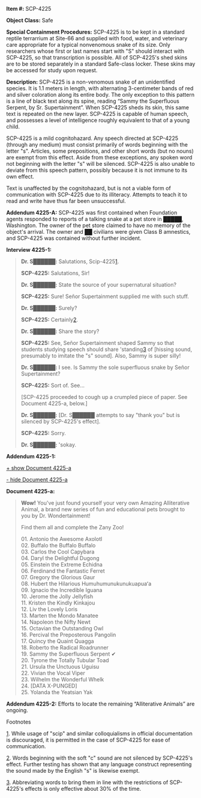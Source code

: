  
**Item #:** SCP-4225

**Object Class:** Safe

**Special Containment Procedures:** SCP-4225 is to be kept in a standard reptile terrarrium at Site-66 and supplied with food, water, and veterinary care appropriate for a typical nonvenomous snake of its size. Only researchers whose first or last names start with "S" should interact with SCP-4225, so that transcription is possible. All of SCP-4225's shed skins are to be stored separately in a standard Safe-class locker. These skins may be accessed for study upon request.

**Description:** SCP-4225 is a non-venomous snake of an unidentified species. It is 1.1 meters in length, with alternating 3-centimeter bands of red and silver coloration along its entire body. The only exception to this pattern is a line of black text along its spine, reading “Sammy the Superfluous Serpent, by Sr. Supertainment”. When SCP-4225 sheds its skin, this same text is repeated on the new layer. SCP-4225 is capable of human speech, and possesses a level of intelligence roughly equivalent to that of a young child.

SCP-4225 is a mild cognitohazard. Any speech directed at SCP-4225 (through any medium) must consist primarily of words beginning with the letter "s". Articles, some prepositions, and other short words (but no nouns) are exempt from this effect. Aside from these exceptions, any spoken word not beginning with the letter "s" will be silenced. SCP-4225 is also unable to deviate from this speech pattern, possibly because it is not immune to its own effect.

Text is unaffected by the cognitohazard, but is not a viable form of communication with SCP-4225 due to its illiteracy. Attempts to teach it to read and write have thus far been unsuccessful.

**Addendum 4225-A:** SCP-4225 was first contained when Foundation agents responded to reports of a talking snake at a pet store in █████, Washington. The owner of the pet store claimed to have no memory of the object's arrival. The owner and ██ civilians were given Class B amnestics, and SCP-4225 was contained without further incident.

**Interview 4225-1:**

> **<Begin Log>**
> 
> **Dr. S██████:** Salutations, Scip-4225[1](javascript:;).
> 
> **SCP-4225:** Salutations, Sir!
> 
> **Dr. S██████:** State the source of your supernatural situation?
> 
> **SCP-4225:** Sure! Señor Supertainment supplied me with such stuff.
> 
> **Dr. S██████:** Surely?
> 
> **SCP-4225:** Certainly[2](javascript:;).
> 
> **Dr. S██████:** Share the story?
> 
> **SCP-4225:** See, Señor Supertainment shaped Sammy so that students studying speech should share 'standing[3](javascript:;) of \[hissing sound, presumably to imitate the "s" sound\]. Also, Sammy is super silly!
> 
> **Dr. S██████:** I see. Is Sammy the sole superfluous snake by Señor Supertainment?
> 
> **SCP-4225:** Sort of. See…
> 
> \[SCP-4225 proceeded to cough up a crumpled piece of paper. See Document 4225-a, below.\]
> 
> **Dr. S██████:** \[Dr. S██████ attempts to say "thank you" but is silenced by SCP-4225's effect\].
> 
> **SCP-4225:** Sorry.
> 
> **Dr. S██████:** 'sokay.
> 
> **<End Log>**

**Addendum 4225-1:**

[+ show Document 4225-a](javascript:;)

[\- hide Document 4225-a](javascript:;)

**Document 4225-a:**

> **Wow!** You've just found yourself your very own Amazing Alliterative Animal, a brand new series of fun and educational pets brought to you by Dr. Wondertainment!
> 
> Find them all and complete the Zany Zoo!
> 
> 01\. Antonio the Awesome Axolotl  
> 02\. Buffalo the Buffalo Buffalo  
> 03\. Carlos the Cool Capybara  
> 04\. Daryl the Delightful Dugong  
> 05\. Einstein the Extreme Echidna  
> 06\. Ferdinand the Fantastic Ferret  
> 07\. Gregory the Glorious Gaur  
> 08\. Hubert the Hilarious Humuhumunukunukuapuaʻa  
> 09\. Ignacio the Incredible Iguana  
> 10\. Jerome the Jolly Jellyfish  
> 11\. Kristen the Kindly Kinkajou  
> 12\. Liv the Lovely Loris  
> 13\. Marten the Mondo Manatee  
> 14\. Napoleon the Nifty Newt  
> 15\. Octavian the Outstanding Owl  
> 16\. Percival the Preposterous Pangolin  
> 17\. Quincy the Quaint Quagga  
> 18\. Roberto the Radical Roadrunner  
> 19\. Sammy the Superfluous Serpent ✔  
> 20\. Tyrone the Totally Tubular Toad  
> 21\. Ursula the Unctuous Uguisu  
> 22\. Vivian the Vocal Viper  
> 23\. Wilhelm the Wonderful Whelk  
> 24\. \[DATA X-PUNGED\]  
> 25\. Yolanda the Yeatsian Yak

**Addendum 4225-2:** Efforts to locate the remaining “Alliterative Animals” are ongoing.

Footnotes

[1](javascript:;). While usage of "scip" and similar colloquialisms in official documentation is discouraged, it is permitted in the case of SCP-4225 for ease of communication.

[2](javascript:;). Words beginning with the soft "c" sound are not silenced by SCP-4225's effect. Further testing has shown that any language construct representing the sound made by the English "s" is likewise exempt.

[3](javascript:;). Abbreviating words to bring them in line with the restrictions of SCP-4225's effects is only effective about 30% of the time.